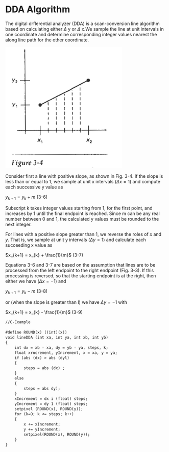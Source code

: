 # DDA Algorithm 

The digital drflerential analyzer (DDA) is a scan-conversion line algorithm based on calculating either $\Delta$ y or $\Delta$ x.We sample the line at unit intervals in one coordinate and determine corresponding integer values nearest the along line path for the other coordinate.


![](../../Images/Computer%20Graphics/ddafig.png)


Consider first a line with positive slope, as shown in Fig. 3-4. If the slope is less than or equal to 1, we sample at unit x intervals ($\Delta x = 1$) and compute each successive y value as

$y_{k + 1} = y_{k} + m$  (3-6)

Subscript k takes integer values starting from 1, for the first point, and increases by 1 until the final endpoint is reached. Since m can be any real number between 0 and 1, the calculated y values must be rounded to the next integer. 

For lines with a positive slope greater than 1, we reverse the roles of *x* and *y*. That is, we sample at unit y intervals ($\Delta y = 1$) and calculate each succeeding x value as

$x_{k+1} = x_{k} + \frac{1}{m}$ (3-7)

Equations 3-6 and 3-7 are based on the assumption that lines are to be processed from the left endpoint to the right endpoint (Fig. 3-3). If this processing is reversed, so that the starting endpoint is at the right, then either we have ($\Delta x = -1$) and

$y_{k+1} = y_{k} - m$ (3-8)

or (when the slope is greater than I) we have $\Delta y = -1$ with

$x_{k+1} = x_{k} - \frac{1}{m}$ (3-9)

```
//C-Example

#define ROUND(x) ((int)(x))
void lineDDA (int xa, int ya, int xb, int yb) 
{ 
	int dx = xb - xa, dy = yb - ya, steps, k; 
	float xrncrement, yIncrement, x = xa, y = ya; 
	if (abs (dx) > abs (dyl) 
	{
		steps = abs (dx) ; 
	}
	else
	{ 
		steps = abs dy);
	} 
	xIncrement = dx i (float) steps;
	yIncrement = dy 1 (float) steps;
	setpixel (ROUND(x), ROUND(y));
	for (k=O; k <= steps; k++)
	{
		x += xIncrement;
		y += yIncrement;
		setpixel(ROUND(x), ROUND(y));
	} 
}
```

